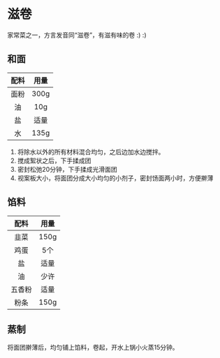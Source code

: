 # 滋卷  

家常菜之一，方言发音同“滋卷”，有滋有味的卷 :) :)  

## 和面  

| 配料  | 用量  |
| :---: | :---: |
| 面粉  | 300g  |
|  油   |  10g  |
|  盐   | 适量  |
|  水   | 135g  |

1. 将除水以外的所有材料混合均匀，之后边加水边搅拌。  
2. 搅成絮状之后，下手揉成团
3. 密封松弛20分钟，下手揉成光滑面团
4. 视案板大小，将面团分成大小均匀的小剂子，密封饧面两小时，方便擀薄

## 馅料  

|  配料  | 用量  |
| :----: | :---: |
|  韭菜  | 150g  |
|  鸡蛋  |  5个  |
|   盐   | 适量  |
|   油   | 少许  |
| 五香粉 | 适量  |
|  粉条  | 150g  |


## 蒸制  

将面团擀薄后，均匀铺上馅料，卷起，开水上锅小火蒸15分钟。